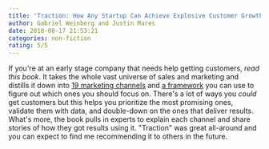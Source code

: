 ```yaml
---
title: 'Traction: How Any Startup Can Achieve Explosive Customer Growth'
author: Gabriel Weinberg and Justin Mares
date: 2018-08-17 21:53:21
categories: non-fiction
rating: 5/5
---
```


If you're at an early stage company that needs help getting customers, *read this book*. It takes the whole vast universe of sales and marketing and distills it down into [19 marketing channels][1] and [a framework][2] you can use to figure out which ones you should focus on. There's a lot of ways you *could* get customers but this helps you prioritize the most promising ones, validate them with data, and double-down on the ones that deliver results. What's more, the book pulls in experts to explain each channel and share stories of how they got results using it. "Traction" was great all-around and you can expect to find me recommending it to others in the future.

 [1]: https://medium.com/@yegg/the-19-channels-you-can-use-to-get-traction-93c762d19339
 [2]: https://medium.com/@yegg/the-bullseye-framework-for-getting-traction-ef49d05bfd7e